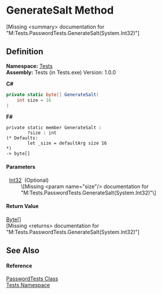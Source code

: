 # GenerateSalt Method


\[Missing &lt;summary&gt; documentation for "M:Tests.PasswordTests.GenerateSalt(System.Int32)"\]



## Definition
**Namespace:** <a href="N_Tests.md">Tests</a>  
**Assembly:** Tests (in Tests.exe) Version: 1.0.0

**C#**
``` C#
private static byte[] GenerateSalt(
	int size = 16
)
```
**F#**
``` F#
private static member GenerateSalt : 
        ?size : int 
(* Defaults:
        let _size = defaultArg size 16
*)
-> byte[] 
```



#### Parameters
<dl><dt>  <a href="https://learn.microsoft.com/dotnet/api/system.int32" target="_blank" rel="noopener noreferrer">Int32</a>  (Optional)</dt><dd>\[Missing &lt;param name="size"/&gt; documentation for "M:Tests.PasswordTests.GenerateSalt(System.Int32)"\]</dd></dl>

#### Return Value
<a href="https://learn.microsoft.com/dotnet/api/system.byte" target="_blank" rel="noopener noreferrer">Byte</a>[]  
\[Missing &lt;returns&gt; documentation for "M:Tests.PasswordTests.GenerateSalt(System.Int32)"\]

## See Also


#### Reference
<a href="T_Tests_PasswordTests.md">PasswordTests Class</a>  
<a href="N_Tests.md">Tests Namespace</a>  
